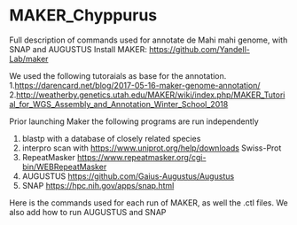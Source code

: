 # MAKER_Chyppurus
Full description of commands used for annotate de Mahi mahi genome, with SNAP and AUGUSTUS 
Install MAKER:
https://github.com/Yandell-Lab/maker

We used the following tutoraials as base for the annotation.
1.https://darencard.net/blog/2017-05-16-maker-genome-annotation/
2.http://weatherby.genetics.utah.edu/MAKER/wiki/index.php/MAKER_Tutorial_for_WGS_Assembly_and_Annotation_Winter_School_2018

Prior launching Maker the following programs are run independently
1. blastp with a database of closely related species
2. interpro scan with https://www.uniprot.org/help/downloads Swiss-Prot
3. RepeatMasker https://www.repeatmasker.org/cgi-bin/WEBRepeatMasker
4. AUGUSTUS https://github.com/Gaius-Augustus/Augustus
5. SNAP https://hpc.nih.gov/apps/snap.html

Here is the commands used for each run of MAKER, as well the .ctl files. We also add how to run AUGUSTUS and SNAP

